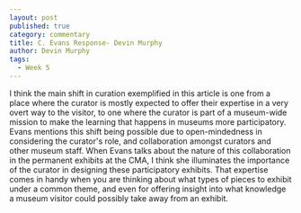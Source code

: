 ```yaml
---
layout: post
published: true
category: commentary
title: C. Evans Response- Devin Murphy
author: Devin Murphy
tags:
  - Week 5
---
```



I think the main shift in curation exemplified in this article is one from a place where the curator is mostly expected to offer their expertise in a very overt way to the visitor, to one where the curator is part of a museum-wide mission to make the learning that happens in museums more participatory. Evans mentions this shift being possible due to open-mindedness in considering the curator's role, and collaboration amongst curators and other museum staff. When Evans talks about the nature of this collaboration in the permanent exhibits at the CMA, I think she illuminates the importance of the curator in designing these participatory exhibits. That expertise comes in handy when you are thinking about what types of pieces to exhibit under a common theme, and even for offering insight into what knowledge a museum visitor could possibly take away from an exhibit.
